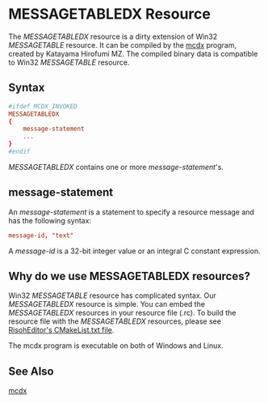 MESSAGETABLEDX Resource
=======================

The *MESSAGETABLEDX* resource is a dirty extension of Win32 *MESSAGETABLE* resource.
It can be compiled by the [mcdx](https://github.com/katahiromz/RisohEditor/tree/master/mcdx) program, created by Katayama Hirofumi MZ.
The compiled binary data is compatible to Win32 *MESSAGETABLE* resource.


Syntax
------

```rc
#ifdef MCDX_INVOKED
MESSAGETABLEDX
{
    message-statement
    ...
}
#endif
```

*MESSAGETABLEDX* contains one or more *message-statement*'s.


message-statement
-----------------

An *message-statement* is a statement to specify a resource message and has the following syntax:

```rc
message-id, "text"
```

A *message-id* is a 32-bit integer value or an integral C constant expression.


Why do we use MESSAGETABLEDX resources?
---------------------------------------

Win32 *MESSAGETABLE* resource has complicated syntax.
Our *MESSAGETABLEDX* resource is simple.
You can embed the *MESSAGETABLEDX* resources in your resource file (.rc).
To build the resource file with the *MESSAGETABLEDX* resources,
please see [RisohEditor's CMakeList.txt file](https://github.com/katahiromz/RisohEditor/blob/master/src/CMakeLists.txt).

The mcdx program is executable on both of Windows and Linux.


See Also
--------

[mcdx](https://github.com/katahiromz/RisohEditor/tree/master/mcdx)
